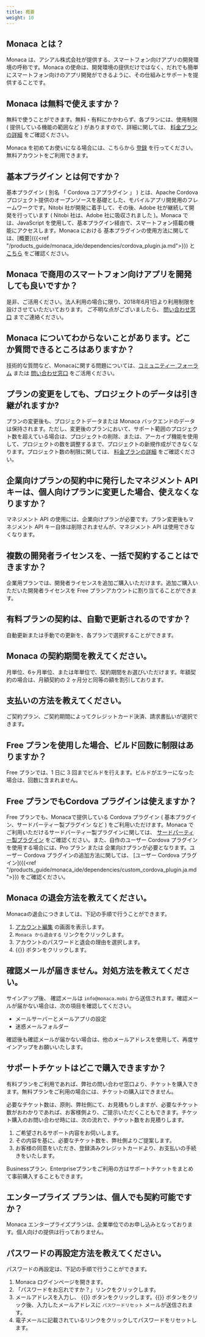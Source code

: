 ```yaml
---
title: 概要
weight: 10
---
```


Monaca とは？
-------------

Monaca
は、アシアル株式会社が提供する、スマートフォン向けアプリの開発環境の呼称です。Monaca
の使命は、開発環境の提供だけではなく、だれでも簡単にスマートフォン向けのアプリ開発ができるように、その仕組みとサポートを提供することです。

Monaca は無料で使えますか？
---------------------------

無料で使うことができます。無料・有料にかかわらず、各プランには、使用制限
( 提供している機能の範囲など ) がありますので、詳細に関しては、
[料金プランの詳細](https://ja.monaca.io/pricing.html) をご確認ください。

Monaca を初めてお使いになる場合には、こちらから
[登録](https://monaca.mobi/ja/signup)
を行ってください。無料アカウントをご利用できます。

基本プラグイン とは何ですか？
-----------------------------------------------------------------

基本プラグイン ( 別名 「 Cordova コアプラグイン 」 )
とは、Apache Cordova
プロジェクト提供のオープンソースを基礎とした、モバイルアプリ開発用のフレームワークです。Nitobi
社が開発に着手して、その後、Adobe 社が継続して開発を行っています (
Nitobi 社は、Adobe 社に吸収されました )。Monaca では、JavaScript
を使用して、基本プラグイン経由で、スマートフォン搭載の機能にアクセスします。Monaca
における 基本プラグインの使用方法に関しては、[概要]({{<ref "/products_guide/monaca_ide/dependencies/cordova_plugin.ja.md">}}) と
[こちら](https://cordova.apache.org/docs/en/latest/) をご確認ください。

Monaca で商用のスマートフォン向けアプリを開発しても良いですか？
---------------------------------------------------------------

是非、ご活用ください。法人利用の場合に限り、2018年6月1日より利用制限を設けさせていただいております。
ご不明な点がございましたら、
[問い合わせ窓口](https://ja.monaca.io/service/index.html)
までご連絡ください。

Monaca についてわからないことがあります。どこか質問できるところはありますか？
-----------------------------------------------------------------------------

技術的な質問など、Monacaに関する問題については、[コミュニティー フォーラム](https://teratail.com/tags/Monaca/)
または [問い合わせ窓口](https://ja.monaca.io/service/index.html)
をご活用ください。

プランの変更をしても、プロジェクトのデータは引き継がれますか?
-------------------------------------------------------------

プランの変更後も、プロジェクトデータまたは Monaca
バックエンドのデータは保持されます。ただし、変更後のプランにおいて、サポート範囲のプロジェクト数を超えている場合は、プロジェクトの削除、または、アーカイブ機能を使用して、プロジェクトの数を調整するまで、プロジェクトの新規作成ができなくなります。プロジェクト数の制限に関しては、
[料金プランの詳細](https://ja.monaca.io/pricing.html) をご確認ください。

企業向けプランの契約中に発行したマネジメント API キーは、個人向けプランに変更した場合、使えなくなりますか？
-----------------------------------------------------------------------------------------------------------

マネジメント API
の使用には、企業向けプランが必要です。プラン変更後もマネジメント API
キー自体は削除されませんが、マネジメント API は使用できなくなります。

複数の開発者ライセンスを、一括で契約することはできますか？
----------------------------------------------------------

企業用プランでは、開発者ライセンスを追加ご購入いただけます。追加ご購入いただいた開発者ライセンスを
Free プランアカウントに割り当てることができます。

有料プランの契約は、自動で更新されるのですか？
----------------------------------------------

自動更新または手動での更新を、各プランで選択することができます。

Monaca の契約期間を教えてください。
-----------------------------------

月単位、6ヶ月単位、または年単位で、契約期間をお選びいただけます。年額契約の場合は、月額契約の
2 ヶ月分と同等の額を割引しております。

支払いの方法を教えてください。
------------------------------

ご契約プラン、ご契約期間によってクレジットカード決済、請求書払いが選択できます。

Free プランを使用した場合、ビルド回数に制限はありますか？
---------------------------------------------------------

Free プランでは、1 日に 3
回までビルドを行えます。ビルドがエラーになった場合は、回数に含まれません。

Free プランでもCordova プラグインは使えますか？
-----------------------------------------------

Free プランでも、Monacaで提供している Cordova プラグイン (
基本プラグイン、サードパーティー製プラグイン など )
をご利用いただけます。Monaca でご利用いただけるサードパーティー製プラグインに関しては、 [サードパーティー製プラグイン](/ja/reference/third_party_phonegap)
をご確認ください。また、自作のユーザー Cordova
プラグインを使用する場合には、Pro プラン または
企業向けプランが必要となります。ユーザー Cordova
プラグインの追加方法に関しては、 [ユーザー Cordova プラグイン]({{<ref "/products_guide/monaca_ide/dependencies/custom_cordova_plugin.ja.md">}})
をご確認ください。

Monaca の退会方法を教えてください。
-----------------------------------

Monacaの退会につきましては、下記の手順で行うことができます。

1.  [アカウント編集](https://monaca.mobi/ja/account/edit)
    の画面を表示します。
2.  `Monaca から退会する` リンクをクリックします。
3.  アカウントのパスワードと退会の理由を選択します。
4.  {{<guilabel name="退会する">}} ボタンをクリックします。

確認メールが届きません。対処方法を教えてください。
--------------------------------------------------

サインアップ後、 確認メールは `info@monaca.mobi`
から送信されます。確認メールが届かない場合は、次の項目を確認してください。

-   メールサーバーとメールアプリの設定
-   迷惑メールフォルダー

確認後も確認メールが届かない場合は、他のメールアドレスを使用して、再度サインアップをお願いいたします。

サポートチケットはどこで購入できますか？
----------------------------------------

有料プランをご利用であれば、弊社の問い合わせ窓口より、チケットを購入できます。無料プランをご利用の場合には、チケットの購入はできません。

必要なチケット数は、原則、弊社側にて、お見積もりしますが、必要なチケット数がおわかりであれば、お客様側より、ご提示いただくこともできます。チケット購入のお問い合わせ時には、次の流れで、チケット数をお見積りします。

1.  ご希望されるサポート内容をお伺いします。
2.  その内容を基に、必要なチケット数を、弊社側よりご提案します。
3.  お客様の同意をいただき、登録済みクレジットカードより、お支払いの手続きをいたします。

Businessプラン、Enterpriseプランをご利用の方はサポートチケットをまとめて事前購入することもできます。

エンタープライズ プランは、個人でも契約可能ですか？
---------------------------------------------------

Monaca
エンタープライズプランは、企業単位でのお申し込みとなっております。個人向けの提供は行っておりません。

パスワードの再設定方法を教えてください。
----------------------------------------

パスワードの再設定は、下記の手順で行うことができます。

1.  Monaca ログインページを開きます。
2.  「パスワードをお忘れですか？」リンクをクリックします。
3.  メールアドレスを入力し、 {{<guilabel name="送信">}}
    ボタンをクリックします。{{<guilabel name="送信">}} ボタンをクリック後、入力したメールアドレスに
    `パスワードリセット` メールが送信されます。
4.  電子メールに記載されているリンクをクリックしてパスワードをリセットします。

